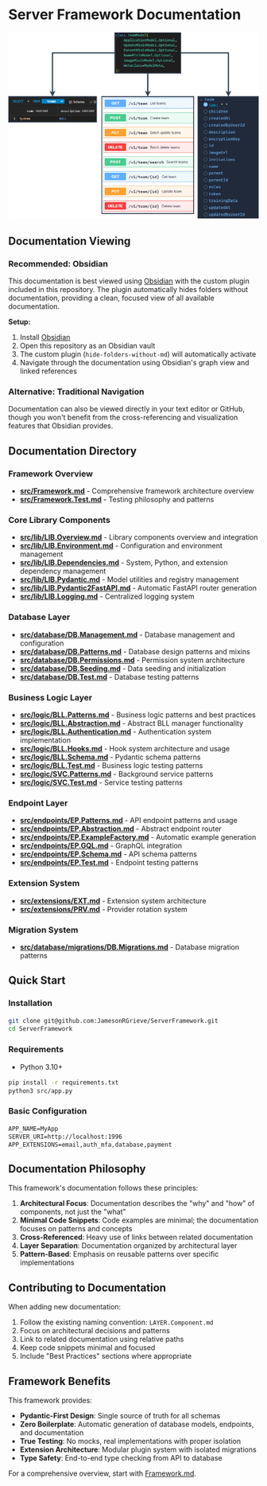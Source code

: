 # Server Framework Documentation

![Generation Paths](./Generation.png)

## Documentation Viewing

### Recommended: Obsidian

This documentation is best viewed using [Obsidian](https://obsidian.md/) with the custom plugin included in this repository. The plugin automatically hides folders without documentation, providing a clean, focused view of all available documentation.

**Setup:**
1. Install [Obsidian](https://obsidian.md/)
2. Open this repository as an Obsidian vault
3. The custom plugin (`hide-folders-without-md`) will automatically activate
4. Navigate through the documentation using Obsidian's graph view and linked references

### Alternative: Traditional Navigation

Documentation can also be viewed directly in your text editor or GitHub, though you won't benefit from the cross-referencing and visualization features that Obsidian provides.

## Documentation Directory

### Framework Overview
- **[src/Framework.md](../src/Framework.md)** - Comprehensive framework architecture overview
- **[src/Framework.Test.md](../src/Framework.Test.md)** - Testing philosophy and patterns

### Core Library Components
- **[src/lib/LIB.Overview.md](../src/lib/LIB.Overview.md)** - Library components overview and integration
- **[src/lib/LIB.Environment.md](../src/lib/LIB.Environment.md)** - Configuration and environment management
- **[src/lib/LIB.Dependencies.md](../src/lib/LIB.Dependencies.md)** - System, Python, and extension dependency management
- **[src/lib/LIB.Pydantic.md](../src/lib/LIB.Pydantic.md)** - Model utilities and registry management
- **[src/lib/LIB.Pydantic2FastAPI.md](../src/lib/LIB.Pydantic2FastAPI.md)** - Automatic FastAPI router generation
- **[src/lib/LIB.Logging.md](../src/lib/LIB.Logging.md)** - Centralized logging system

### Database Layer
- **[src/database/DB.Management.md](../src/database/DB.Management.md)** - Database management and configuration
- **[src/database/DB.Patterns.md](../src/database/DB.Patterns.md)** - Database design patterns and mixins
- **[src/database/DB.Permissions.md](../src/database/DB.Permissions.md)** - Permission system architecture
- **[src/database/DB.Seeding.md](../src/database/DB.Seeding.md)** - Data seeding and initialization
- **[src/database/DB.Test.md](../src/database/DB.Test.md)** - Database testing patterns

### Business Logic Layer
- **[src/logic/BLL.Patterns.md](../src/logic/BLL.Patterns.md)** - Business logic patterns and best practices
- **[src/logic/BLL.Abstraction.md](../src/logic/BLL.Abstraction.md)** - Abstract BLL manager functionality
- **[src/logic/BLL.Authentication.md](../src/logic/BLL.Authentication.md)** - Authentication system implementation
- **[src/logic/BLL.Hooks.md](../src/logic/BLL.Hooks.md)** - Hook system architecture and usage
- **[src/logic/BLL.Schema.md](../src/logic/BLL.Schema.md)** - Pydantic schema patterns
- **[src/logic/BLL.Test.md](../src/logic/BLL.Test.md)** - Business logic testing patterns
- **[src/logic/SVC.Patterns.md](../src/logic/SVC.Patterns.md)** - Background service patterns
- **[src/logic/SVC.Test.md](../src/logic/SVC.Test.md)** - Service testing patterns

### Endpoint Layer
- **[src/endpoints/EP.Patterns.md](../src/endpoints/EP.Patterns.md)** - API endpoint patterns and usage
- **[src/endpoints/EP.Abstraction.md](../src/endpoints/EP.Abstraction.md)** - Abstract endpoint router
- **[src/endpoints/EP.ExampleFactory.md](../src/endpoints/EP.ExampleFactory.md)** - Automatic example generation
- **[src/endpoints/EP.GQL.md](../src/endpoints/EP.GQL.md)** - GraphQL integration
- **[src/endpoints/EP.Schema.md](../src/endpoints/EP.Schema.md)** - API schema patterns
- **[src/endpoints/EP.Test.md](../src/endpoints/EP.Test.md)** - Endpoint testing patterns

### Extension System
- **[src/extensions/EXT.md](../src/extensions/EXT.md)** - Extension system architecture
- **[src/extensions/PRV.md](../src/extensions/PRV.md)** - Provider rotation system

### Migration System
- **[src/database/migrations/DB.Migrations.md](../src/database/migrations/DB.Migrations.md)** - Database migration patterns

## Quick Start

### Installation
```sh
git clone git@github.com:JamesonRGrieve/ServerFramework.git
cd ServerFramework
```

### Requirements
- Python 3.10+
```sh
pip install -r requirements.txt
python3 src/app.py
```

### Basic Configuration
```
APP_NAME=MyApp
SERVER_URI=http://localhost:1996
APP_EXTENSIONS=email,auth_mfa,database,payment
```

## Documentation Philosophy

This framework's documentation follows these principles:

1. **Architectural Focus**: Documentation describes the "why" and "how" of components, not just the "what"
2. **Minimal Code Snippets**: Code examples are minimal; the documentation focuses on patterns and concepts
3. **Cross-Referenced**: Heavy use of links between related documentation
4. **Layer Separation**: Documentation organized by architectural layer
5. **Pattern-Based**: Emphasis on reusable patterns over specific implementations

## Contributing to Documentation

When adding new documentation:

1. Follow the existing naming convention: `LAYER.Component.md`
2. Focus on architectural decisions and patterns
3. Link to related documentation using relative paths
4. Keep code snippets minimal and focused
5. Include "Best Practices" sections where appropriate

## Framework Benefits

This framework provides:

- **Pydantic-First Design**: Single source of truth for all schemas
- **Zero Boilerplate**: Automatic generation of database models, endpoints, and documentation
- **True Testing**: No mocks, real implementations with proper isolation
- **Extension Architecture**: Modular plugin system with isolated migrations
- **Type Safety**: End-to-end type checking from API to database

For a comprehensive overview, start with [Framework.md](../src/Framework.md).
